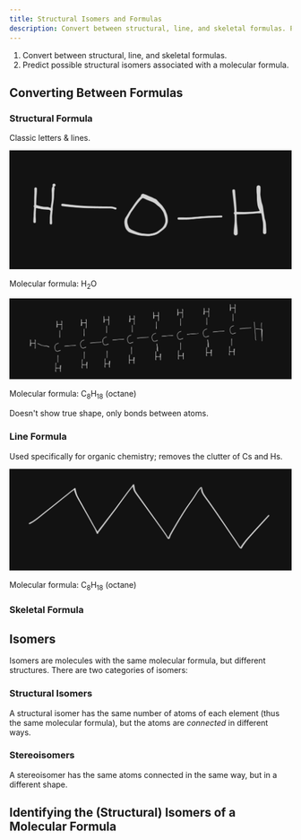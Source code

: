```yaml
---
title: Structural Isomers and Formulas
description: Convert between structural, line, and skeletal formulas. Predict possible structural isomers associated with a molecular formula.
---
```


1. Convert between structural, line, and skeletal formulas.
2. Predict possible structural isomers associated with a molecular formula.

## Converting Between Formulas

### Structural Formula

Classic letters & lines.

![](../../../assets/h2o.png)

Molecular formula: $\text{H}_2\text{O}$

![](../../../assets/octane-struc.png)

Molecular formula: $\text{C}_8\text{H}_{18}$ (octane)

Doesn't show true shape, only bonds between atoms.

### Line Formula

Used specifically for organic chemistry; removes the clutter of $\text{C}$s and
$\text{H}$s.

![](../../../assets/octane.png)

Molecular formula: $\text{C}_8\text{H}_{18}$ (octane)

### Skeletal Formula

## Isomers

Isomers are molecules with the same molecular formula, but different
structures. There are two categories of isomers:

### Structural Isomers

A structural isomer has the same number of atoms of each element (thus the same
molecular formula), but the atoms are *connected* in different ways.

### Stereoisomers

A stereoisomer has the same atoms connected in the same way, but in a different
shape.

## Identifying the (Structural) Isomers of a Molecular Formula
